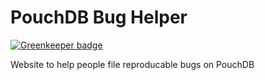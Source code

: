 PouchDB Bug Helper
=========================

[![Greenkeeper badge](https://badges.greenkeeper.io/pouchdb/pouchdb-bug-helper.svg)](https://greenkeeper.io/)

Website to help people file reproducable bugs on PouchDB